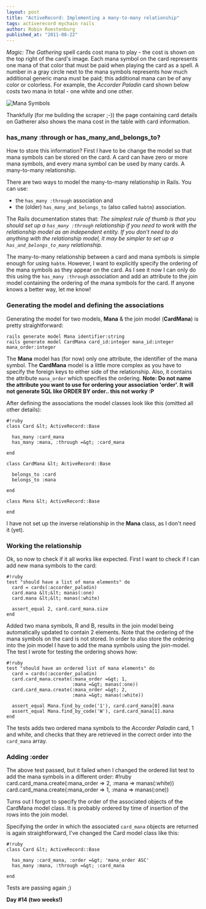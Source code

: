 ```yaml
---
layout: post
title: "ActiveRecord: Implementing a many-to-many relationship"
tags: activerecord mychain rails
author: Robin Roestenburg
published_at: "2011-08-22"
---
```

*Magic: The Gathering* spell cards cost mana to play - the cost is shown on the top right of the card's image. Each mana symbol on the card represents one mana of that color that must be paid when playing the card as a spell. A number in a gray circle next to the mana symbols represents how much additional generic mana must be paid; this additional mana can be of any color or colorless. For example, the *Accorder Paladin* card shown below costs two mana in total - one white and one other.

![Mana Symbols](http://farm7.static.flickr.com/6204/6070456565_c456728ec6.jpg)

Thankfully (for me building the scraper ;-)) the page containing card details on Gatherer also shows the mana cost in the table with card information.

### has_many :through or has_many_and_belongs_to?
How to store this information? First I have to be change the model so that mana symbols can be stored on the card. A card can have zero or more mana symbols, and every mana symbol can be used by many cards. A many-to-many relationship.

There are two ways to model the many-to-many relationship in Rails. You can use:

-    the `has_many :through` association and
-    the (older) `has_many_and_belongs_to` (also called `habtm`) association.

The Rails documentation states that: *The simplest rule of thumb is that you should set up a `has_many :through` relationship if you need to work with the relationship model as an independent entity. If you don&rsquo;t need to do anything with the relationship model, it may be simpler to set up a `has_and_belongs_to_many` relationship.*

The many-to-many relationship between a card and mana symbols is simple enough for using `habtm`. However, I want to explicitly specify the ordering of the mana symbols as they appear on the card. As I see it now I can only do this using the `has_many :through` association and add an attribute to the join model containing the ordering of the mana symbols for the card. If anyone knows a better way, let me know!

### Generating the model and defining the associations
Generating the model for two models, **Mana** &amp; the join model (**CardMana**) is pretty straightforward:

    rails generate model Mana identifier:string
    rails generate model CardMana card_id:integer mana_id:integer mana_order:integer

The **Mana** model has (for now) only one attribute, the identifier of the mana symbol. The **CardMana** model is a little more complex as you have to specify the foreign keys to either side of the relationship. Also, it contains the attribute `mana_order` which specifies the ordering.  **Note: Do not name the attribute you want to use for ordering your association 'order'. It will not generate SQL like ORDER BY order.. this not worky :P**

After defining the associations the model classes look like this (omitted all other details):

    #!ruby
    class Card &lt; ActiveRecord::Base

      has_many :card_mana
      has_many :mana, :through =&gt; :card_mana

    end

    class CardMana &lt; ActiveRecord::Base

      belongs_to :card
      belongs_to :mana

    end

    class Mana &lt; ActiveRecord::Base

    end

I have not set up the inverse relationship in the **Mana** class, as I don't need it (yet).

### Working the relationship
Ok, so now to check if it all works like expected. First I want to check if I can add new mana symbols to the card:

    #!ruby
    test "should have a list of mana elements" do
      card = cards(:accorder_paladin)
      card.mana &lt;&lt; manas(:one)
      card.mana &lt;&lt; manas(:white)

      assert_equal 2, card.card_mana.size
    end

Added two mana symbols, R and B, results in the join model being automatically updated to contain 2 elements. Note that the ordering of the mana symbols on the card is not stored. In order to also store the ordering into the join model I have to add the mana symbols using the join-model. The test I wrote for testing the ordering shows how:

    #!ruby
    test "should have an ordered list of mana elements" do
      card = cards(:accorder_paladin)
      card.card_mana.create(:mana_order =&gt; 1,
                            :mana =&gt; manas(:one))
      card.card_mana.create(:mana_order =&gt; 2,
                            :mana =&gt; manas(:white))

      assert_equal Mana.find_by_code('1'), card.card_mana[0].mana
      assert_equal Mana.find_by_code('W'), card.card_mana[1].mana
    end

The tests adds two ordered mana symbols to the *Accorder Paladin* card, 1 and white, and checks that they are retrieved in the correct order into the `card_mana` array.

### Adding :order
The above test passed, but it failed when I changed the ordered list test to add the mana symbols in a different order:
    #!ruby
    card.card_mana.create(:mana_order =&gt; 2,
                          :mana =&gt; manas(:white))
    card.card_mana.create(:mana_order =&gt; 1,
                          :mana =&gt; manas(:one))

Turns out I forgot to specify the order of the associated objects of the CardMana model class. It is probably ordered by time of insertion of the rows into the join model.

Specifying the order in which the associated `card_mana` objects are returned is again straightforward, I've changed the Card model class like this:

    #!ruby
    class Card &lt; ActiveRecord::Base

      has_many :card_mana, :order =&gt; 'mana_order ASC'
      has_many :mana, :through =&gt; :card_mana

    end

Tests are passing again ;)

**Day #14 (two weeks!)**

